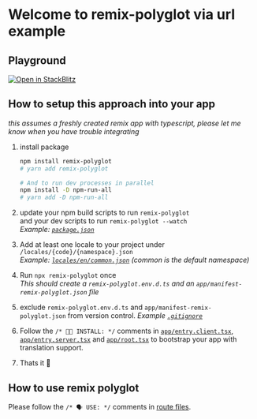 # Welcome to remix-polyglot via url example

## Playground

[![Open in StackBlitz](https://developer.stackblitz.com/img/open_in_stackblitz.svg)](https://stackblitz.com/github/Xiphe/remix-polyglot/tree/main/examples/via-url?file=app%2Froutes%2F%24lang.tsx)

## How to setup this approach into your app

_this assumes a freshly created remix app with typescript, please let me know
when you have trouble integrating_

1. install package

   ```bash
   npm install remix-polyglot
   # yarn add remix-polyglot

   # And to run dev processes in parallel
   npm install -D npm-run-all
   # yarn add -D npm-run-all
   ```

2. update your npm build scripts to run `remix-polyglot`  
   and your dev scripts to run `remix-polyglot --watch`  
   _Example: [`package.json`](https://github.com/Xiphe/remix-polyglot/blob/main/examples/via-url/package.json#L6-L12)_

3. Add at least one locale to your project under `/locales/{code}/{namespace}.json`  
   _Example: [`locales/en/common.json`](https://github.com/Xiphe/remix-polyglot/blob/main/examples/via-url/locales/en/common.json) (common is the default namespace)_

4. Run `npx remix-polyglot` once  
   _This should create a `remix-polyglot.env.d.ts` and an `app/manifest-remix-polyglot.json` file_

5. exclude `remix-polyglot.env.d.ts` and `app/manifest-remix-polyglot.json` from version control.
   _Example [`.gitignore`](https://github.com/Xiphe/remix-polyglot/blob/main/examples/via-url/.gitignore#L2-L3)_

6. Follow the `/* 🧑‍🔧 INSTALL: */` comments in [`app/entry.client.tsx`](https://github.com/Xiphe/remix-polyglot/blob/main/examples/via-url/app/entry.client.tsx), [`app/entry.server.tsx`](https://github.com/Xiphe/remix-polyglot/blob/main/examples/via-url/app/entry.server.tsx) and [`app/root.tsx`](https://github.com/Xiphe/remix-polyglot/blob/main/examples/via-url/app/root.tsx) to bootstrap your app with translation support.

7. Thats it 🎉

## How to use remix polyglot

Please follow the `/* 🗣 USE: */` comments in [route files](https://github.com/Xiphe/remix-polyglot/tree/main/examples/via-url/app/routes).
